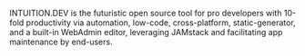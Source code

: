 INTUITION.DEV is the futuristic open source tool for pro developers with 10-fold productivity via automation, low-code, cross-platform, static-generator, and a built-in WebAdmin editor, leveraging JAMstack and facilitating app maintenance by end-users.